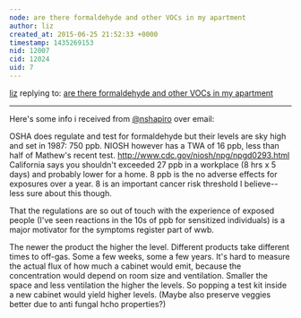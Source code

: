 ```yaml
---
node: are there formaldehyde and other VOCs in my apartment
author: liz
created_at: 2015-06-25 21:52:33 +0000
timestamp: 1435269153
nid: 12007
cid: 12024
uid: 7
---
```




[liz](../profile/liz) replying to: [are there formaldehyde and other VOCs in my apartment](../notes/liz/06-25-2015/are-there-formaldehyde-and-other-vocs-in-my-apartment)

----
Here's some info i received from [@nshapiro](/profile/nshapiro) over email: 

OSHA does regulate and test for formaldehyde but their levels are sky high and set in 1987: 750 ppb.  NIOSH however has a TWA of 16 ppb, less than half of Mathew's recent test. http://www.cdc.gov/niosh/npg/npgd0293.html California says you shouldn't exceeded 27 ppb in a workplace (8 hrs x 5 days) and probably lower for a home. 8 ppb is the no adverse effects  for exposures over a year. 8 is an important cancer risk threshold I believe--less sure about this though. 

That the regulations are so out of touch with the experience of exposed people (I've seen reactions in the 10s of ppb for sensitized individuals) is a major motivator for the symptoms register part of wwb. 

The newer the product the higher the level. Different products take different times to off-gas. Some a few weeks, some a few years. It's hard to measure the actual flux of how much a cabinet would emit, because the concentration would depend on room size and ventilation. Smaller the space and less ventilation the higher the levels. So popping a test kit inside a new cabinet would yield higher levels. (Maybe also preserve veggies better due to anti fungal hcho properties?)